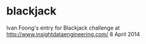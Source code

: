 blackjack
=========
Ivan Foong's entry for Blackjack challenge at http://www.insightdataengineering.com/ 8 April 2014
